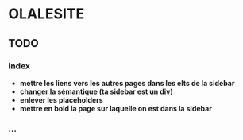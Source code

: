 # OLALESITE

## TODO

### index
- **mettre les liens vers les autres pages dans les elts de la sidebar**
- **changer la sémantique (ta sidebar est un div)**
- **enlever les placeholders**
- **mettre en bold la page sur laquelle on est dans la sidebar**

### ...

